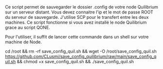 Ce script permet de sauvegarder le dossier .config de votre node Quilibrium sur un serveur distant.
Vous devez connaitre l'ip et le mot de passe ROOT du serveur de sauvegarde.
J'utilise SCP pour le transfert entre les deux machines.
Ce script fonctionne si vous avez installé le node Quilibrium grace au script QONE.

Pour l'utiliser, il suffit de lancer cette commande dans un shell sur votre machine de Node.

cd /root && rm -rf save_config_quil.sh && wget -O /root/save_config_quil.sh https://github.com/CLusmi/save_config_quilibrium/raw/main/save_config_quil.sh && chmod +x save_config_quil.sh && ./save_config_quil.sh
